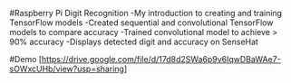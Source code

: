 #Raspberry Pi Digit Recognition
-My introduction to creating and training TensorFlow models
-Created sequential and convolutional TensorFlow models to compare accuracy
-Trained convolutional model to achieve > 90% accuracy
-Displays detected digit and accuracy on SenseHat

#Demo
[https://drive.google.com/file/d/17d8d2SWa6p9v6IqwDBaWAe7-sOWxcUHb/view?usp=sharing]
